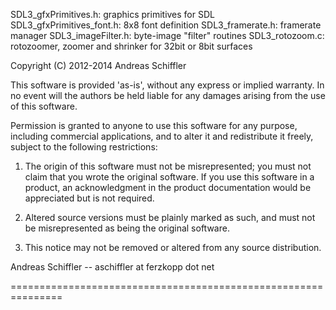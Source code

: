 SDL3_gfxPrimitives.h: graphics primitives for SDL
SDL3_gfxPrimitives_font.h: 8x8 font definition
SDL3_framerate.h: framerate manager
SDL3_imageFilter.h: byte-image "filter" routines 
SDL3_rotozoom.c: rotozoomer, zoomer and shrinker for 32bit or 8bit surfaces



Copyright (C) 2012-2014  Andreas Schiffler

This software is provided 'as-is', without any express or implied
warranty. In no event will the authors be held liable for any damages
arising from the use of this software.

Permission is granted to anyone to use this software for any purpose,
including commercial applications, and to alter it and redistribute it
freely, subject to the following restrictions:

1. The origin of this software must not be misrepresented; you must not
claim that you wrote the original software. If you use this software
in a product, an acknowledgment in the product documentation would be
appreciated but is not required.

2. Altered source versions must be plainly marked as such, and must not be
misrepresented as being the original software.

3. This notice may not be removed or altered from any source
distribution.

Andreas Schiffler -- aschiffler at ferzkopp dot net

===============================================================


